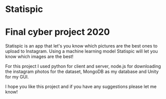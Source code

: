 # Statispic
# Final cyber project 2020
Statispic is an app that let's you know which pictures are the best ones to upload to Instagram.
Using a machine learning model Statispic will let you know which images are the best!

For this project I used python for client and server, node.js for downloading the instagram photos for the dataset, MongoDB as my database and Unity for my GUI. 

I hope you like this project and if you have any suggestions please let me know!
